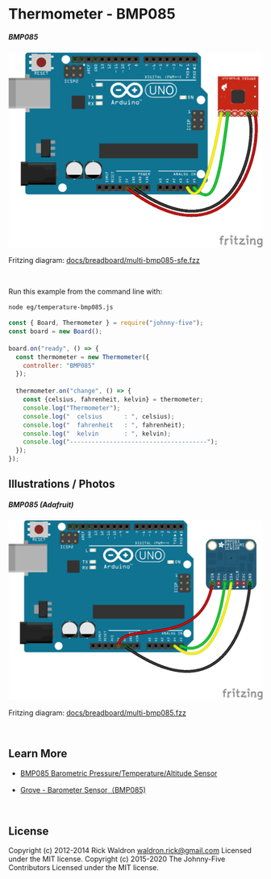<!--remove-start-->

# Thermometer - BMP085

<!--remove-end-->






##### BMP085



![docs/breadboard/multi-bmp085-sfe.png](breadboard/multi-bmp085-sfe.png)<br>

Fritzing diagram: [docs/breadboard/multi-bmp085-sfe.fzz](breadboard/multi-bmp085-sfe.fzz)

&nbsp;




Run this example from the command line with:
```bash
node eg/temperature-bmp085.js
```


```javascript
const { Board, Thermometer } = require("johnny-five");
const board = new Board();

board.on("ready", () => {
  const thermometer = new Thermometer({
    controller: "BMP085"
  });

  thermometer.on("change", () => {
    const {celsius, fahrenheit, kelvin} = thermometer;
    console.log("Thermometer");
    console.log("  celsius      : ", celsius);
    console.log("  fahrenheit   : ", fahrenheit);
    console.log("  kelvin       : ", kelvin);
    console.log("--------------------------------------");
  });
});

```


## Illustrations / Photos


##### BMP085 (Adafruit)



![docs/breadboard/multi-bmp085.png](breadboard/multi-bmp085.png)<br>

Fritzing diagram: [docs/breadboard/multi-bmp085.fzz](breadboard/multi-bmp085.fzz)

&nbsp;






## Learn More

- [BMP085 Barometric Pressure/Temperature/Altitude Sensor](https://www.adafruit.com/products/391)

- [Grove - Barometer Sensor（BMP085)](http://www.seeedstudio.com/depot/grove-barometer-sensor-p-1199.html)

&nbsp;

<!--remove-start-->

## License
Copyright (c) 2012-2014 Rick Waldron <waldron.rick@gmail.com>
Licensed under the MIT license.
Copyright (c) 2015-2020 The Johnny-Five Contributors
Licensed under the MIT license.

<!--remove-end-->
